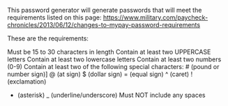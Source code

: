 This password generator will generate passwords that will meet the requirements listed on this page: 
https://www.military.com/paycheck-chronicles/2013/06/12/changes-to-mypay-password-requirements

These are the requirements:

Must be 15 to 30 characters in length
Contain at least two UPPERCASE letters
Contain at least two lowercase letters
Contain at least two numbers (0-9)
Contain at least two of the following special characters:
\# (pound or number sign)]
@ (at sign)
$ (dollar sign)
= (equal sign)
^ (caret)
! (exclamation)
* (asterisk)
_ (underline/underscore)
Must NOT include any spaces
